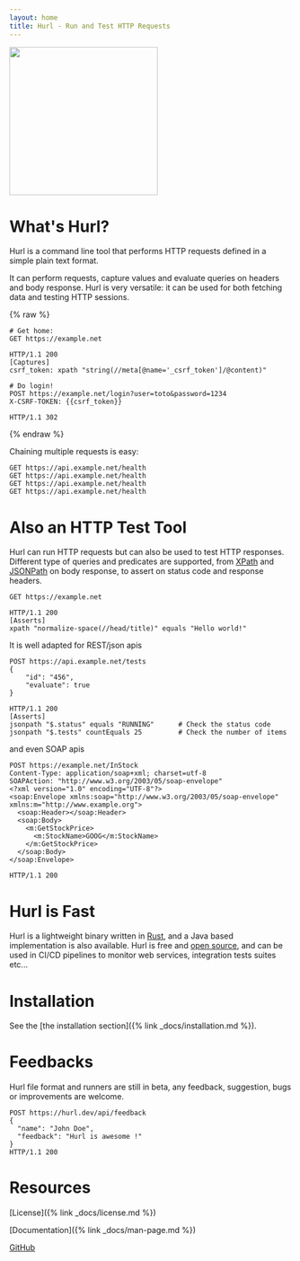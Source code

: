 ```yaml
---
layout: home
title: Hurl - Run and Test HTTP Requests
---
```


<div class="home-logo">
<picture>
    <source srcset="{{ '/assets/img/logo-dark.svg' | prepend:site.baseurl }}" media="(prefers-color-scheme: dark)" width="264px">
    <img src="{{ '/assets/img/logo-light.svg' | prepend:site.baseurl }}" width="264px" />
</picture>
</div>



# What's Hurl?

Hurl is a command line tool that performs HTTP requests defined in a simple plain text format.

It can perform requests, capture values and evaluate queries on headers and body response. Hurl is very versatile: 
it can be used for both fetching data and testing HTTP sessions.

{% raw %}
```hurl
# Get home:
GET https://example.net

HTTP/1.1 200
[Captures]
csrf_token: xpath "string(//meta[@name='_csrf_token']/@content)"

# Do login!
POST https://example.net/login?user=toto&password=1234
X-CSRF-TOKEN: {{csrf_token}}

HTTP/1.1 302
```
{% endraw %}

Chaining multiple requests is easy:

```hurl
GET https://api.example.net/health
GET https://api.example.net/health
GET https://api.example.net/health
GET https://api.example.net/health
```

# Also an HTTP Test Tool

Hurl can run HTTP requests but can also be used to test HTTP responses. 
Different type of queries and predicates are supported, from [XPath](https://en.wikipedia.org/wiki/XPath) 
and [JSONPath](https://goessner.net/articles/JsonPath/) on body response, to assert on status code and response headers.

```hurl
GET https://example.net

HTTP/1.1 200
[Asserts]
xpath "normalize-space(//head/title)" equals "Hello world!"
```
 
It is well adapted for REST/json apis 

```hurl
POST https://api.example.net/tests
{
    "id": "456",
    "evaluate": true
}

HTTP/1.1 200
[Asserts]
jsonpath "$.status" equals "RUNNING"      # Check the status code
jsonpath "$.tests" countEquals 25         # Check the number of items

```

and even SOAP apis

```hurl
POST https://example.net/InStock
Content-Type: application/soap+xml; charset=utf-8
SOAPAction: "http://www.w3.org/2003/05/soap-envelope"
<?xml version="1.0" encoding="UTF-8"?>
<soap:Envelope xmlns:soap="http://www.w3.org/2003/05/soap-envelope" xmlns:m="http://www.example.org">
  <soap:Header></soap:Header>
  <soap:Body>
    <m:GetStockPrice>
      <m:StockName>GOOG</m:StockName>
    </m:GetStockPrice>
  </soap:Body>
</soap:Envelope>

HTTP/1.1 200
```

# Hurl is Fast

Hurl is a lightweight binary written in [Rust](https://www.rust-lang.org), and a Java based 
implementation is also available. Hurl is free and [open source](https://github.com/Orange-OpenSource/hurl), and can be used 
in CI/CD pipelines to monitor web services, integration tests suites etc...

# Installation

See the [the installation section]({% link _docs/installation.md %}).

# Feedbacks

Hurl file format and runners are still in beta, any feedback, suggestion, bugs or improvements are welcome.

```hurl
POST https://hurl.dev/api/feedback
{
  "name": "John Doe",
  "feedback": "Hurl is awesome !"
}
HTTP/1.1 200
```

# Resources

[License]({% link _docs/license.md %})

[Documentation]({% link _docs/man-page.md %})

[GitHub](https://github.com/Orange-OpenSource/hurl)

